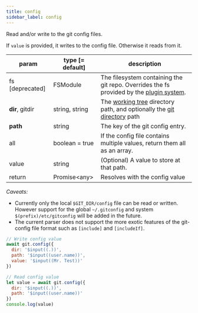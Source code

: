 ```yaml
---
title: config
sidebar_label: config
---
```


Read and/or write to the git config files.

If `value` is provided, it writes to the config file. Otherwise it reads from it.

| param           | type [= default] | description                                                                                                    |
| --------------- | ---------------- | -------------------------------------------------------------------------------------------------------------- |
| fs [deprecated] | FSModule         | The filesystem containing the git repo. Overrides the fs provided by the [plugin system](./plugin_fs.md).      |
| **dir**, gitdir | string, string   | The [working tree](dir-vs-gitdir.md) directory path, and optionally the [git directory](dir-vs-gitdir.md) path |
| **path**        | string           | The key of the git config entry.                                                                               |
| all             | boolean = true   | If the config file contains multiple values, return them all as an array.                                      |
| value           | string           | (Optional) A value to store at that path.                                                                      |
| return          | Promise\<any\>   | Resolves with the config value                                                                                 |

*Caveats:*
- Currently only the local `$GIT_DIR/config` file can be read or written. However support for the global `~/.gitconfig` and system `$(prefix)/etc/gitconfig` will be added in the future.
- The current parser does not support the more exotic features of the git-config file format such as `[include]` and `[includeIf]`.

```js live
// Write config value
await git.config({
  dir: '$input((.))',
  path: '$input((user.name))',
  value: '$input((Mr. Test))'
})

// Read config value
let value = await git.config({
  dir: '$input((.))',
  path: '$input((user.name))'
})
console.log(value)
```